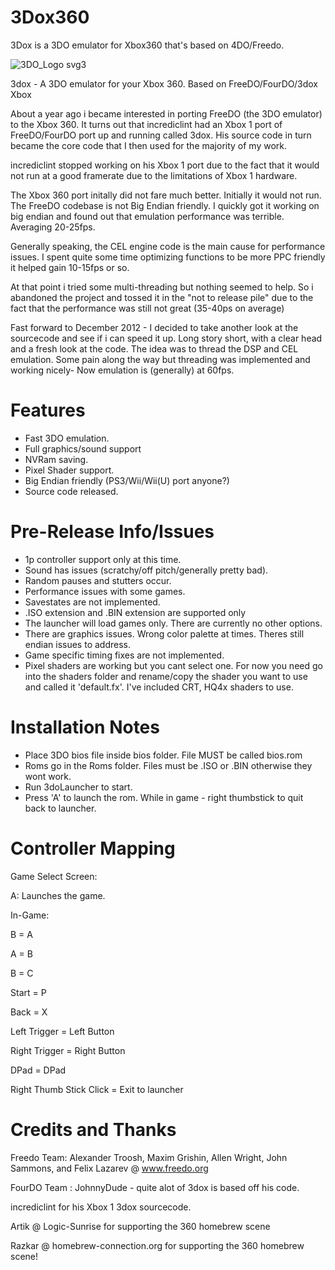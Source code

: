 # 3Dox360
 3Dox is a 3DO emulator for Xbox360 that's based on 4DO/Freedo.


![3DO_Logo svg3](https://github.com/user-attachments/assets/84625650-9855-41fb-9935-8b336aef645f)


3dox - A 3DO emulator for your Xbox 360. Based on FreeDO/FourDO/3dox Xbox

About a year ago i became interested in porting FreeDO (the 3DO emulator) to the Xbox 360. It turns out that incrediclint had an Xbox 1 port of FreeDO/FourDO port up and running called 3dox. His source code in turn became the core code that I then used for the majority of my work.

incrediclint stopped working on his Xbox 1 port due to the fact that it would not run at a good framerate due to the limitations of Xbox 1 hardware.

The Xbox 360 port initally did not fare much better. Initially it would not run. The FreeDO codebase is not Big Endian friendly. I quickly got it working on big endian and found out that emulation performance was terrible. Averaging 20-25fps.

Generally speaking, the CEL engine code is the main cause for performance issues. I spent quite some time optimizing functions to be more PPC friendly it helped gain 10-15fps or so.

At that point i tried some multi-threading but nothing seemed to help. So i abandoned the project and tossed it in the "not to release pile" due to the fact that the performance was still not great (35-40ps on average)

Fast forward to December 2012 - I decided to take another look at the sourcecode and see if i can speed it up. Long story short,  with a clear head and a fresh look at the code. The idea was to thread the DSP and CEL emulation. Some pain along the way but threading was implemented and working nicely-  Now emulation is (generally) at 60fps.

Features
========

- Fast 3DO emulation.
- Full graphics/sound support
- NVRam saving.
- Pixel Shader support.
- Big Endian friendly (PS3/Wii/Wii(U) port anyone?)
- Source code released.

Pre-Release Info/Issues
=======================

- 1p controller support only at this time.
- Sound has issues (scratchy/off pitch/generally pretty bad). 
- Random pauses and stutters occur.
- Performance issues with some games.
- Savestates are not implemented.
- .ISO extension and .BIN extension are supported only
- The launcher will load games only. There are currently no other options.
- There are graphics issues. Wrong color palette at times. Theres still endian issues to address.
- Game specific timing fixes are not implemented.
- Pixel shaders are working but you cant select one. For now you need go into the shaders folder and rename/copy the shader you want to use and called it 'default.fx'. I've included CRT, HQ4x shaders to use.


Installation Notes
==================

- Place 3DO bios file inside bios folder. File MUST be called bios.rom
- Roms go in the Roms folder. Files must be .ISO or .BIN otherwise they wont work.
- Run 3doLauncher to start.
- Press 'A' to launch the rom. While in game - right thumbstick to quit back to launcher.


Controller Mapping
==================

 Game Select Screen:
 
  A: Launches the game.
	
 In-Game:
 
  B = A
  
  A = B
  
  B = C
  
  Start = P
  
  Back = X
  
  Left Trigger = Left Button
  
  Right Trigger = Right Button
  
  DPad = DPad
  
  Right Thumb Stick Click = Exit to launcher


Credits and Thanks
==================

Freedo Team: Alexander Troosh, Maxim Grishin, Allen Wright, John Sammons, and Felix Lazarev @ www.freedo.org

FourDO Team : JohnnyDude - quite alot of 3dox is based off his code.

incrediclint for his Xbox 1 3dox sourcecode.

Artik @ Logic-Sunrise for supporting the 360 homebrew scene

Razkar @ homebrew-connection.org for supporting the 360 homebrew scene!
